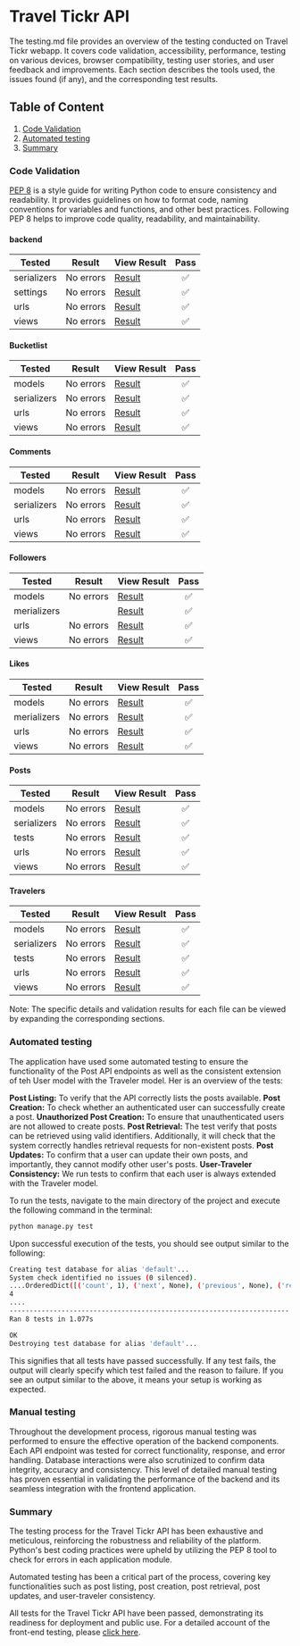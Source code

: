 # Travel Tickr API
The testing.md file provides an overview of the testing conducted on Travel Tickr webapp. It covers code validation, accessibility, performance, testing on various devices, browser compatibility, testing user stories, and user feedback and improvements. Each section describes the tools used, the issues found (if any), and the corresponding test results.

## Table of Content
1. [Code Validation](#code-validation)
2. [Automated testing](#automated-testing)
3. [Summary](#summary)

### Code Validation 
[PEP 8](https://pep8ci.herokuapp.com/) is a style guide for writing Python code to ensure consistency and readability. It provides guidelines on how to format code, naming conventions for variables and functions, and other best practices. Following PEP 8 helps to improve code quality, readability, and maintainability.

#### backend
| **Tested** | **Result** | **View Result** | **Pass** |
--- | --- | --- | :---:
|serializers|No errors|[Result](/docs/testing/backend/serializers.png)| :white_check_mark:
|settings|No errors|[Result](/docs/testing/backend/settings.png)| :white_check_mark:
|urls|No errors|[Result](/docs/testing/backend/urls.png)| :white_check_mark:
|views|No errors|[Result](/docs/testing/backend/views.png)| :white_check_mark:

#### Bucketlist
| **Tested** | **Result** | **View Result** | **Pass** |
--- | --- | --- | :---:
|models|No errors|[Result](/docs/testing/bucketlist/models.png)| :white_check_mark:
|serializers|No errors|[Result](/docs/testing/bucketlist/serializers.png)| :white_check_mark:
|urls|No errors|[Result](/docs/testing/bucketlist/urls.png)| :white_check_mark:
|views|No errors|[Result](/docs/testing/bucketlist/views.png)| :white_check_mark:

#### Comments
| **Tested** | **Result** | **View Result** | **Pass** |
--- | --- | --- | :---:
|models|No errors|[Result](/docs/testing/comments/models.png)| :white_check_mark:
|serializers|No errors|[Result](/docs/testing/comments/serializers.png)| :white_check_mark:
|urls|No errors|[Result](/docs/testing/comments/urls.png)| :white_check_mark:
|views|No errors|[Result](/docs/testing/comments/views.png)| :white_check_mark:

#### Followers
| **Tested** | **Result** | **View Result** | **Pass** |
--- | --- | --- | :---:
|models|No errors|[Result](/docs/testing/followers/models.png)| :white_check_mark:
|merializers||[Result](/docs/testing/followers/serializers.png)| :white_check_mark:
|urls|No errors|[Result](/docs/testing/followers/urls.png)| :white_check_mark:
|views|No errors|[Result](/docs/testing/followers/views.png)| :white_check_mark:

#### Likes
| **Tested** | **Result** | **View Result** | **Pass** |
--- | --- | --- | :---:
|models|No errors|[Result](/docs/testing/likes/models.png)| :white_check_mark:
|merializers|No errors|[Result](/docs/testing/likes/serializers.png)| :white_check_mark:
|urls|No errors|[Result](/docs/testing/likes/urls.png)| :white_check_mark:
|views|No errors|[Result](/docs/testing/likes/views.png)| :white_check_mark:

#### Posts
| **Tested** | **Result** | **View Result** | **Pass** |
--- | --- | --- | :---:
|models|No errors|[Result](/docs/testing/posts/models.png)| :white_check_mark:
|serializers|No errors|[Result](/docs/testing/posts/serializers.png)| :white_check_mark:
|tests|No errors|[Result](/docs/testing/posts/tests.png)| :white_check_mark:
|urls|No errors|[Result](/docs/testing/posts/urls.png)| :white_check_mark:
|views|No errors|[Result](/docs/testing/posts/views.png)| :white_check_mark:

#### Travelers
| **Tested** | **Result** | **View Result** | **Pass** |
--- | --- | --- | :---:
|models|No errors|[Result](/docs/testing/travelers/models.png)| :white_check_mark:
|serializers|No errors|[Result](/docs//testing/travelers/serializers.png)| :white_check_mark:
|tests|No errors|[Result](/docs/testing/travelers/tests.png)| :white_check_mark:
|urls|No errors|[Result](/docs/testing/travelers/urls.png)| :white_check_mark:
|views|No errors|[Result](/docs//testing/travelers/views.png)| :white_check_mark:

Note: The specific details and validation results for each file can be viewed by expanding the corresponding sections.

### Automated testing

The application have used some automated testing to ensure the functionality of the Post API endpoints as well as the consistent extension of teh User model with the Traveler model. Her is an overview of the tests:

**Post Listing:** To verify that the API correctly lists the posts available.
**Post Creation:** To check whether an authenticated user can successfully create a post.
**Unauthorized Post Creation:** To ensure that unauthenticated users are not allowed to create posts.
**Post Retrieval:** The test verify that posts can be retrieved using valid identifiers. Additionally, it will check that the system correctly handles retrieval requests for non-existent posts.
**Post Updates:** To confirm that a user can update their own posts, and importantly, they cannot modify other user's posts. 
**User-Traveler Consistency:** We run tests to confirm that each user is always extended with the Traveler model. 

To run the tests, navigate to the main directory of the project and execute the following command in the terminal:

```bash
python manage.py test 
```
Upon successful execution of the tests, you should see output similar to the following:
```bash
Creating test database for alias 'default'...
System check identified no issues (0 silenced).
....OrderedDict([('count', 1), ('next', None), ('previous', None), ('results', [OrderedDict([('id', 1), ('owner', 'testUser'), ('is_owner', False), ('traveler_id', 1), ('traveler_image', 'https://res.cloudinary.com/sandrabergstrom/image/upload/v1/media/../default_profile_uwgpte'), ('created_at', 'now'), ('updated_at', 'now'), ('title', 'test title'), ('content', ''), ('image', 'https://res.cloudinary.com/sandrabergstrom/image/upload/v1/media/../default_post_rgq6aq'), ('likes_count', 0), ('comments_count', 0), ('like_id', None), ('bucketlists_count', 0), ('bucketlist_id', None), ('location', 'Somewhere'), ('country', 'Unknown')])])])
4
....
----------------------------------------------------------------------
Ran 8 tests in 1.077s

OK
Destroying test database for alias 'default'...
```

This signifies that all tests have passed successfully. If any test fails, the output will clearly specify which test failed and the reason to failure. If you see an output similar to the above, it means your setup is working as expected. 

### Manual testing
Throughout the development process, rigorous manual testing was performed to ensure the effective operation of the backend components. Each API endpoint was tested for correct functionality, response, and error handling. Database interactions were also scrutinized to confirm data integrity, accuracy and consistency. This level of detailed manual testing has proven essential in validating the performance of the backend and its seamless integration with the frontend application.

### Summary
The testing process for the Travel Tickr API has been exhaustive and meticulous, reinforcing the robustness and reliability of the platform. Python's best coding practices were upheld by utilizing the PEP 8 tool to check for errors in each application module.

Automated testing has been a critical part of the process, covering key functionalities such as post listing, post creation, post retrieval, post updates, and user-traveler consistency.

All tests for the Travel Tickr API have been passed, demonstrating its readiness for deployment and public use. For a detailed account of the front-end testing, please  [click here](https://github.com/SandraBergstrom/travel-tickr/blob/main/TESTING.md).
